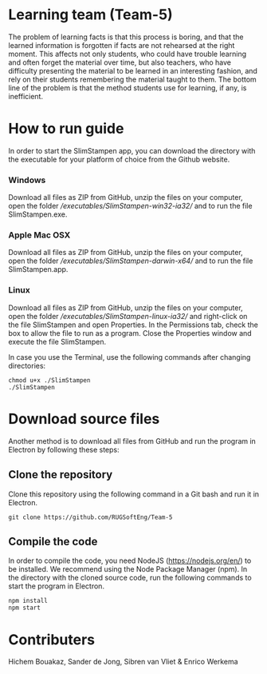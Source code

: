 # Learning team (Team-5)
The problem of learning facts is that this process is boring, and that the learned information is forgotten if facts are not rehearsed at the right moment. This affects not only students, who could have trouble learning and often forget the material over time, but also teachers, who have difficulty presenting the material to be learned in an interesting fashion, and rely on their students remembering the material taught to them. The bottom line of the problem is that the method students use for learning, if any, is inefficient. 

# How to run guide
In order to start the SlimStampen app, you can download the directory with the executable for your platform of choice from the Github website. 

### Windows
Download all files as ZIP from GitHub, unzip the files on your computer, open the folder _/executables/SlimStampen-win32-ia32/_ and to run the file SlimStampen.exe.

### Apple Mac OSX
Download all files as ZIP from GitHub, unzip the files on your computer, open the folder _/executables/SlimStampen-darwin-x64/_ and to run the file SlimStampen.app.

### Linux
Download all files as ZIP from GitHub, unzip the files on your computer, open the folder _/executables/SlimStampen-linux-ia32/_ and right-click on the file SlimStampen and open Properties.
In the Permissions tab, check the box to allow the file to run as a program.
Close the Properties window and execute the file SlimStampen.

In case you use the Terminal, use the following commands after changing directories:

```
chmod u+x ./SlimStampen
./SlimStampen
```

# Download source files
Another method is to download all files from GitHub and run the program in Electron by following these steps:
## Clone the repository
Clone this repository using the following command in a Git bash and run it in Electron.

```
git clone https://github.com/RUGSoftEng/Team-5
```

## Compile the code
In order to compile the code, you need NodeJS (https://nodejs.org/en/) to be installed. We recommend using the Node Package Manager (npm). In the directory with the cloned source code, run the following commands to start the program in Electron.

```
npm install
npm start
```

# Contributers
Hichem Bouakaz, Sander de Jong, Sibren van Vliet & Enrico Werkema



